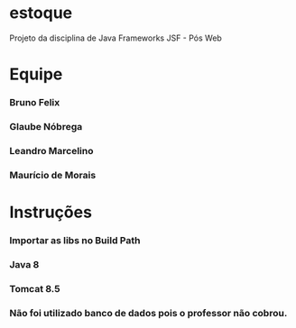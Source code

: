 # estoque
Projeto da disciplina de Java Frameworks JSF - Pós Web

# Equipe
### Bruno Felix
### Glaube Nóbrega
### Leandro Marcelino
### Maurício de Morais

# Instruções
### Importar as libs no Build Path
### Java 8
### Tomcat 8.5

### Não foi utilizado banco de dados pois o professor não cobrou.